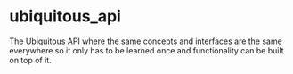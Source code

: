 # ubiquitous_api
The Ubiquitous API where the same concepts and interfaces are the same everywhere so it only has to be learned once and functionality can be built on top of it.
